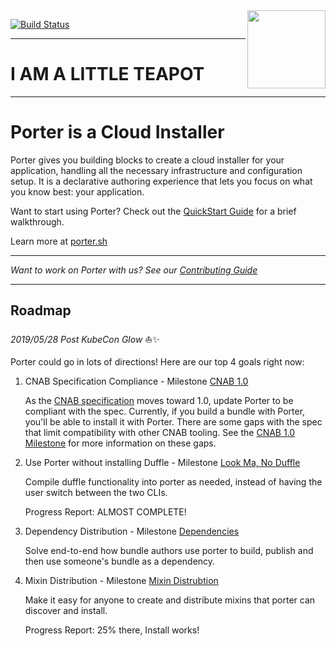 <img align="right" src="docs/static/images/porter-notext.png" width="125px" />

[![Build Status](https://dev.azure.com/cnlabs/porter/_apis/build/status/deislabs.porter?branchName=master)](https://dev.azure.com/cnlabs/porter/_build/latest?definitionId=6?branchName=master)

---

# I AM A LITTLE TEAPOT

---

# Porter is a Cloud Installer

Porter gives you building blocks to create a cloud installer for your application, handling all the
necessary infrastructure and configuration setup. It is a declarative authoring experience that lets you
focus on what you know best: your application.

Want to start using Porter? Check out the [QuickStart Guide](https://porter.sh/quickstart/) for a brief walkthrough.

Learn more at [porter.sh](https://porter.sh)

---

_Want to work on Porter with us? See our [Contributing Guide](CONTRIBUTING.md)_

---

## Roadmap

_2019/05/28 Post KubeCon Glow_ ⛵️✨

Porter could go in lots of directions! Here are our top 4 goals right now:

1. CNAB Specification Compliance - Milestone [CNAB 1.0](https://github.com/deislabs/porter/milestone/12)

    As the [CNAB specification](https://github.com/deislabs/cnab-spec) moves toward 1.0, update Porter to be compliant with the spec. Currently, if you build a bundle with Porter, you'll be able to install it with Porter. There are some gaps with the spec that limit compatibility with other CNAB tooling. See the [CNAB 1.0 Milestone](https://github.com/deislabs/porter/milestone/12) for more information on these gaps.
    
2. Use Porter without installing Duffle - Milestone [Look Ma, No Duffle](https://github.com/deislabs/porter/milestone/3)

    Compile duffle functionality into porter as needed, instead of having the user switch between the two CLIs.
    
    Progress Report: ALMOST COMPLETE!

3. Dependency Distribution - Milestone [Dependencies](https://github.com/deislabs/porter/milestone/8)

    Solve end-to-end how bundle authors use porter to build, publish and then use someone's bundle as a dependency.

4. Mixin Distribution - Milestone [Mixin Distrubtion](https://github.com/deislabs/porter/milestone/10)

    Make it easy for anyone to create and distribute mixins that porter can discover and install.
    
    Progress Report: 25% there, Install works!
